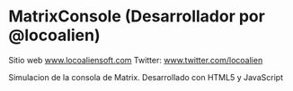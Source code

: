 MatrixConsole (Desarrollador por @locoalien) 
==============================================
Sitio web www.locoaliensoft.com
Twitter: www.twitter.com/locoalien 

Simulacion de la consola de Matrix. Desarrollado con HTML5 y JavaScript
